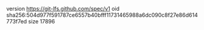 version https://git-lfs.github.com/spec/v1
oid sha256:504d977f591787ce6557b40bfff11731465988a6dc090c8f27e86d614773f7ed
size 17896
